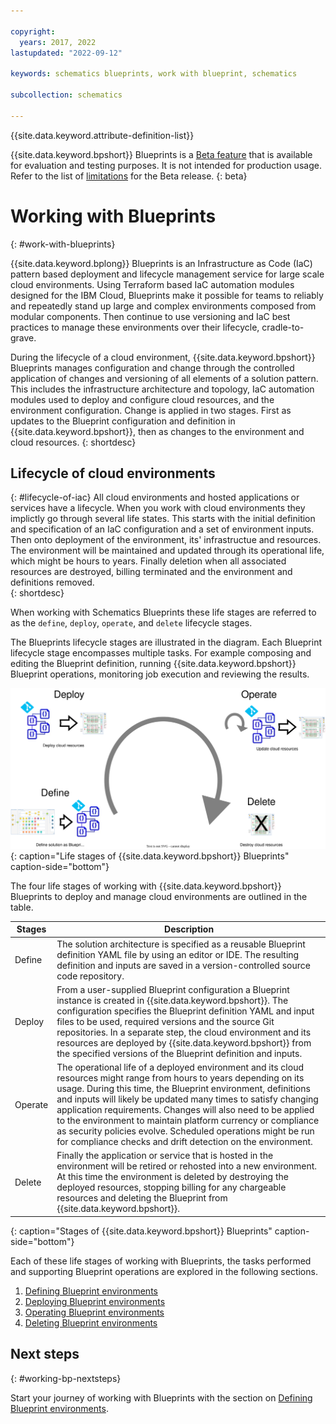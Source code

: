 ```yaml
---

copyright:
  years: 2017, 2022
lastupdated: "2022-09-12"

keywords: schematics blueprints, work with blueprint, schematics

subcollection: schematics

---
```


{{site.data.keyword.attribute-definition-list}}

{{site.data.keyword.bpshort}} Blueprints is a [Beta feature](/docs/schematics?topic=schematics-bp-beta-limitations) that is available for evaluation and testing purposes. It is not intended for production usage. Refer to the list of [limitations](/docs/schematics?topic=schematics-bp-beta-limitations) for the Beta release.
{: beta}

# Working with Blueprints
{: #work-with-blueprints}

{{site.data.keyword.bplong}} Blueprints is an Infrastructure as Code (IaC) pattern based deployment and lifecycle management service for large scale cloud environments. Using Terraform based IaC automation modules designed for the IBM Cloud, Blueprints make it possible for teams to reliably and repeatedly stand up large and complex environments composed from modular components. Then continue to use versioning and IaC best practices to manage these environments over their lifecycle, cradle-to-grave. 

During the lifecycle of a cloud environment, {{site.data.keyword.bpshort}} Blueprints manages configuration and change through the controlled application of changes and versioning of all elements of a solution pattern. This includes the infrastructure architecture and topology, IaC automation modules used to deploy and configure cloud resources, and the environment configuration. Change is applied in two stages. First as updates to the Blueprint configuration and definition in {{site.data.keyword.bpshort}}, then as changes to the environment and cloud resources. 
{: shortdesc}

## Lifecycle of cloud environments
{: #lifecycle-of-iac}
All cloud environments and hosted applications or services have a lifecycle. When you work with cloud environments they implictly go through several life states. This starts with the initial definition and specification of an IaC configuration and a set of environment inputs. Then onto deployment of the environment, its' infrastructue and resources. The environment will be maintained and updated through its operational life, which might be hours to years. Finally deletion when all associated resources are destroyed, billing terminated and the environment and definitions removed.  
{: shortdesc}

When working with Schematics Blueprints these life stages are referred to as the `define`, `deploy`, `operate`, and `delete` lifecycle stages. 

The Blueprints lifecycle stages are illustrated in the diagram. Each Blueprint lifecycle stage encompasses multiple tasks. For example composing and editing the Blueprint definition, running {{site.data.keyword.bpshort}} Blueprint operations, monitoring job execution and reviewing the results. 

![Life stages of {{site.data.keyword.bpshort}} Blueprints](../images/bp-life-stages-Lifecycle.svg){: caption="Life stages of {{site.data.keyword.bpshort}} Blueprints" caption-side="bottom"}

The four life stages of working with {{site.data.keyword.bpshort}} Blueprints to deploy and manage cloud environments are outlined in the table.

| Stages | Description |
| -- | -- |
| Define | The solution architecture is specified as a reusable Blueprint definition YAML file by using an editor or IDE. The resulting definition and inputs are saved in a version-controlled source code repository. |
| Deploy | From a user-supplied Blueprint configuration a Blueprint instance is created in {{site.data.keyword.bpshort}}. The configuration specifies the Blueprint definition YAML and input files to be used, required versions and the source Git repositories. In a separate step, the cloud environment and its resources are deployed by {{site.data.keyword.bpshort}} from the specified versions of the Blueprint definition and inputs. |
| Operate | The operational life of a deployed environment and its cloud resources might range from hours to years depending on its usage. During this time, the Blueprint environment, definitions and inputs will likely be updated many times to satisfy changing application requirements. Changes will also need to be applied to the environment to maintain platform currency or compliance as security policies evolve. Scheduled operations might be run for compliance checks and drift detection on the environment. |
| Delete | Finally the application or service that is hosted in the environment will be retired or rehosted into a new environment. At this time the environment is deleted by destroying the deployed resources, stopping billing for any chargeable resources and deleting the Blueprint from {{site.data.keyword.bpshort}}. |
{: caption="Stages of {{site.data.keyword.bpshort}} Blueprints" caption-side="bottom"}

Each of these life stages of working with Blueprints, the tasks performed and supporting Blueprint operations are explored in the following sections. 

1. [Defining Blueprint environments](/docs/schematics?topic=schematics-define-blueprints) 
2. [Deploying Blueprint environments](/docs/schematics?topic=schematics-deploy-blueprints)
3. [Operating Blueprint environments](/docs/schematics?topic=schematics-operate-blueprints)
4. [Deleting Blueprint environments](/docs/schematics?topic=schematics-delete-blueprints) 
  
## Next steps
{: #working-bp-nextsteps}

Start your journey of working with Blueprints with the section on [Defining Blueprint environments](/docs/schematics?topic=schematics-define-blueprints). 
